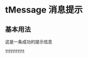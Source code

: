 # tMessage 消息提示

## 基本用法
<tMessage type="success">这是一条成功的提示信息</tMessage>

<tMessage type="info">11111111111</tMessage>



<script setup> 
    import tMessage from '../../packages/message/index.vue'
</script>